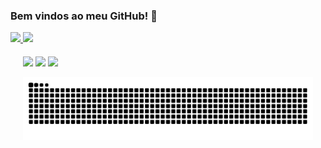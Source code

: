 ### Bem vindos ao meu GitHub! 🥰

 <div>
  <a href="https://github.com/jessicaagoulart">
  <img height="180em" src="https://github-readme-stats.vercel.app/api?username=jessicaagoulart&show_icons=true&theme=dracula&include_all_commits=true&count_private=true"/>
  <img height="180em" src="https://github-readme-stats.vercel.app/api/top-langs/?username=jessicaagoulart&layout=compact&langs_count=16&theme=dracula"/>
<div>

 <div style="margin:20px"> 
  <a href="https://instagram.com/jessicaagoulart" target="_blank"><img src="https://img.shields.io/badge/-Instagram-%23E4405F?style=for-the-badge&logo=instagram&logoColor=white" target="_blank"></a>
  <a href = "mailto: jessicaagoulart@gmail.com"><img src="https://img.shields.io/badge/-Gmail-%23333?style=for-the-badge&logo=gmail&logoColor=white" target="_blank"></a>
  <a href="https://www.linkedin.com/in/jessicaagoulart/" target="_blank"><img src="https://img.shields.io/badge/-LinkedIn-%230077B5?style=for-the-badge&logo=linkedin&logoColor=white" target="_blank"></a> 
 
 ![Snake animation](https://github.com/jessicaagoulart/jessicaagoulart/blob/output/github-contribution-grid-snake.svg)
 
</div>
 


